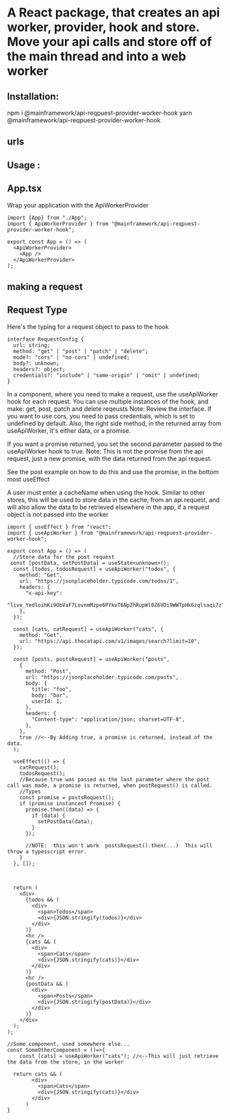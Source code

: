 # A React package, that creates an api worker, provider, hook and store. Move your api calls and store off of the main thread and into a web worker

## Installation:

npm i @mainframework/api-reqpuest-provider-worker-hook
yarn @mainframework/api-reqpuest-provider-worker-hook

## urls

[npm-url]: https://www.npmjs.com/package/@mainframework/api-reqpuest-provider-worker-hook

## Usage :

## App.tsx

Wrap your application with the ApiWorkerProvider

```JS | TS
import {App} from "./App";
import { ApiWorkerProvider } from "@mainframework/api-reqpuest-provider-worker-hook";

export const App = () => (
  <ApiWorkerProvider>
    <App />
  </ApiWorkerProvider>
);
```

## making a request

## Request Type

Here's the typing for a request object to pass to the hook

```JS | TS
interface RequestConfig {
  url: string;
  method: "get" | "post" | "patch" | "delete";
  mode?: "cors" | "no-cors" | undefined;
  body?: unknown;
  headers?: object;
  credentials?: "include" | "same-origin" | "omit" | undefined;
}
```

In a component, where you need to make a request, use the useApiWorker hook for each request.
You can use multiple instances of the hook, and make: get, post, patch and delete reqeusts
Note: Review the interface. If you want to use cors, you need to pass credentials, which is set to undefined by default.
Also, the right side method, in the returned array from useApiWorker, it's either data, or a promise.

If you want a promise returned, you set the second parameter passed to the useApiWorker hook to true. Note: This is not the promise from
the api request, just a new promise, with the data returned from the api request.

See the post example on how to do this and use
the promise, in the bottom most useEffect

A user must enter a cacheName when using the hook. Similar to other stores, this will be used to store data in the cache, from an api request, and will also
allow the data to be retrieved elsewhere in the app, if a request object is not passed into the worker

```JS | TS
import { useEffect } from "react";
import { useApiWorker } from "@mainframework/api-reqpuest-provider-worker-hook";

export const App = () => (
  //Store data for the post request
 const [postData, setPostData] = useState<unknown>();
  const [todos, todosRequest] = useApiWorker("todos", {
    method: "Get",
    url: "https://jsonplaceholder.typicode.com/todos/1",
    headers: {
      "x-api-key":
        "live_YedloihKi9ObVaF7LovnmMzpe6PYkvT6NpZhRupWl0Z6VDi9WWTpHk6zqlsaqi7z",
    },
  });

  const [cats, catRequest] = useApiWorker("cats", {
    method: "Get",
    url: "https://api.thecatapi.com/v1/images/search?limit=10",
  });

  const [posts, postsRequest] = useApiWorker("posts",
    {
      method: "Post",
      url: "https://jsonplaceholder.typicode.com/posts",
      body: {
        title: "foo",
        body: "bar",
        userId: 1,
      },
      headers: {
        "Content-type": "application/json; charset=UTF-8",
      },
    },
    true //<--By Adding true, a promise is returned, instead of the data.
  );

  useEffect(() => {
    catRequest();
    todosRequest();
    //Because true was passed as the last parameter where the post call was made, a promise is returned, when postRequest() is called.
    //Types
    const promise = postsRequest();
    if (promise instanceof Promise) {
      promise.then((data) => {
        if (data) {
          setPostData(data);
        }
      });

      //NOTE:  this won't work  postsRequest().then(...)  This will throw a typesscript error.
    }
  }, []);



  return (
    <div>
      {todos && (
        <div>
          <span>Todos</span>
          <div>{JSON.stringify(todos)}</div>
        </div>
      )}
      <hr />
      {cats && (
        <div>
          <span>Cats</span>
          <div>{JSON.stringify(cats)}</div>
        </div>
      )}
      <hr />
      {postData && (
        <div>
          <span>Posts</span>
          <div>{JSON.stringify(postData)}</div>
        </div>
      )}
    </div>
  );
);

//Some component, used somewhere else...
const SomeOtherComponent = ()=>{
    const [cats] = useApiWorker("cats"); //<--This will just retrieve the data from the store, in the worker

  return cats && (
        <div>
          <span>Cats</span>
          <div>{JSON.stringify(cats)}</div>
        </div>
      )
}
```
